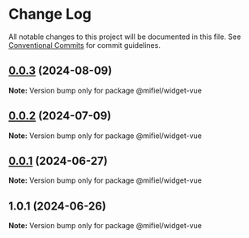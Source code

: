 # Change Log

All notable changes to this project will be documented in this file.
See [Conventional Commits](https://conventionalcommits.org) for commit guidelines.

## [0.0.3](https://github.com/Mifiel/mifiel-js/compare/@mifiel/widget-vue@0.0.2...@mifiel/widget-vue@0.0.3) (2024-08-09)

**Note:** Version bump only for package @mifiel/widget-vue





## [0.0.2](https://github.com/Mifiel/mifiel-js/compare/@mifiel/widget-vue@0.0.1...@mifiel/widget-vue@0.0.2) (2024-07-09)

**Note:** Version bump only for package @mifiel/widget-vue





## [0.0.1](https://github.com/Mifiel/mifiel-js/compare/@mifiel/widget-vue@1.0.1...@mifiel/widget-vue@0.0.1) (2024-06-27)

**Note:** Version bump only for package @mifiel/widget-vue





## 1.0.1 (2024-06-26)

**Note:** Version bump only for package @mifiel/widget-vue

